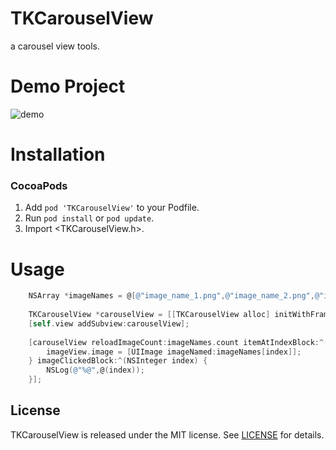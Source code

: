 # TKCarouselView
a carousel view tools.

Demo Project
==============

![demo](https://github.com/libtinker/TKCarouselView/blob/master/TKCarouselView/demo4.png)

Installation
==============
### CocoaPods
1. Add `pod 'TKCarouselView'` to your Podfile.
2. Run `pod install` or `pod update`.
3. Import \<TKCarouselView.h\>.

Usage
==============

``` objective-c
    NSArray *imageNames = @[@"image_name_1.png",@"image_name_2.png",@"image_name_3.png",@"image_name_4.png"];
    
    TKCarouselView *carouselView = [[TKCarouselView alloc] initWithFrame:CGRectMake(0, 0, self.view.bounds.size.width, self.view.bounds.size.width/2)];
    [self.view addSubview:carouselView];
    
    [carouselView reloadImageCount:imageNames.count itemAtIndexBlock:^(UIImageView *imageView, NSInteger index) {
        imageView.image = [UIImage imageNamed:imageNames[index]];
    } imageClickedBlock:^(NSInteger index) {
        NSLog(@"%@",@(index));
    }];
```

## License

TKCarouselView is released under the MIT license. See [LICENSE](https://github.com/libtinker/TKCarouselView/blob/master/LICENSE) for details.
